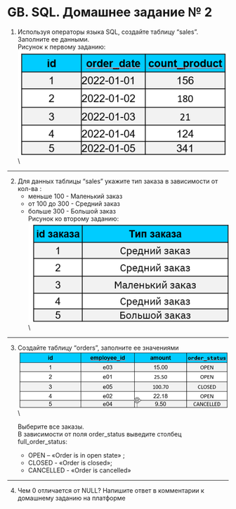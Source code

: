 # GB. SQL. Домашнее задание № 2

1. Используя операторы языка SQL, 
создайте таблицу “sales”. Заполните ее данными.\
Рисунок к первому заданию:
![Условие задания 1](https://github.com/Ergakoff-Igor/GB-SQL/blob/main/Lesson_2/Homework_2/ScreenShots/Task_condition_1.png?raw=true)\
---
2.  Для данных таблицы “sales” укажите тип заказа в зависимости от кол-ва : 
    * меньше 100 - Маленький заказ
    * от 100 до 300 - Средний заказ
    * больше 300 - Большой заказ\
Рисунок ко второму заданию:
![Условие задания 2](https://github.com/Ergakoff-Igor/GB-SQL/blob/main/Lesson_2/Homework_2/ScreenShots/Task_condition_2.png?raw=true)\
---
3. Создайте таблицу “orders”, заполните ее значениями\
![Условие задания 3](https://github.com/Ergakoff-Igor/GB-SQL/blob/main/Lesson_2/Homework_2/ScreenShots/Task_condition_3.png?raw=true)\

    Выберите все заказы.\
    В зависимости от поля order_status 
    выведите столбец full_order_status:
    * OPEN – «Order is in open state» ;
    * CLOSED - «Order is closed»;
    * CANCELLED -  «Order is cancelled»
---
4.  Чем 0 отличается от NULL?
Напишите ответ в комментарии к домашнему заданию на платформе



